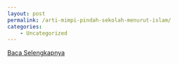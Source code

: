 ```yaml
---
layout: post
permalink: /arti-mimpi-pindah-sekolah-menurut-islam/
categories:
    - Uncategorized
---
```


[Baca Selengkapnya](/08)